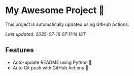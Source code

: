 # My Awesome Project 🚀

This project is automatically updated using GitHub Actions.

_Last updated: 2025-07-16 07:11:14 IST_

## Features
- Auto-update README using Python 🐍
- Auto Git push with GitHub Actions 🤖
